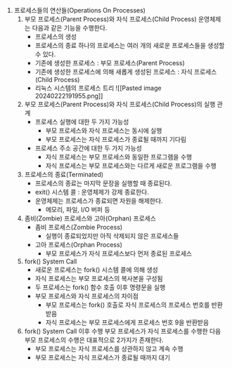 1. 프로세스들의 연산들(Operations On Processes)
	1. 부모 프로세스(Parent Process)와 자식 프로세스(Child Process)
		운영체제는 다음과 같은 기능을 수행한다.
		- 프로세스의 생성
		- 프로세스의 종료
		하나의 프로세스는 여러 개의 새로운 프로세스들을 생성할 수 있다.
		- 기존에 생성한 프로세스 : 부모 프로세스(Parent Process)
		- 기존에 생성한 프로세스에 의해 새롭게 생성된 프로세스 : 자식 프로세스(Child Process)
		- 리눅스 시스템의 프로세스 트리
			![[Pasted image 20240222191955.png]]
	2. 부모 프로세스(Parent Process)와 자식 프로세스(Child Process)의 실행 관계
		- 프로세스 실행에 대한 두 가지 가능성
			- 부모 프로세스와 자식 프로세스는 동시에 실행
			- 부모 프로세스는 자식 프로세스가 종료될 때까지 기다림
		- 프로세스 주소 공간에 대한 두 가지 가능성
			- 자식 프로세스는 부모 프로세스와 동일한 프로그램을 수행
			- 자식 프로세스는 부모 프로세스와는 다르게 새로운 프로그램을 수행
	3. 프로세스의 종료(Terminated)
		- 프로세스의 종료는 마지막 문장을 실행할 때 종료된다.
		- exit() 시스템 콜 : 운영체제가 강제 종료한다.
		- 운영체제는 프로세스가 종료되면 자원을 해제한다.
			- 메모리, 파일, I/O 버퍼 등
	4. 좀비(Zombie) 프로세스와 고아(Orphan) 프로세스
		- 좀비 프로세스(Zombie Process)
			- 실행이 종료되었지만 아직 삭제되지 않은 프로세스들
		- 고아 프로세스(Orphan Process)
			- 부모 프로세스가 자식 프로세스보다 먼저 종료된 프로세스
	5. fork() System Call
		- 새로운 프로세스는 fork() 시스템 콜에 의해 생성
		- 자식 프로세스는 부모 프로세스의 복사본을 구성됨
		- 두 프로세스는 fork() 함수 호출 이후 명령문을 실행
		- 부모 프로세스와 자식 프로세스의 차이점
			- 부모 프로세스는 fork() 호출로 자식 프로세스의 프로세스 번호를 반환받음
			- 자식 프로세스는 부모 프로세스에게 프로세스 번호 9을 반환받음
	6. fork() System Call 이후 수행
		부모 프로세스가 자식 프로세스를 수행한 다음 부모 프로세스의 수행은 대표적으로 2가지가 존재한다.
		- 부모 프로세스는 자식 프로세스를 상관하지 않고 계속 수행
		- 부모 프로세스는 자식 프로세스가 종료될 때까지 대기

